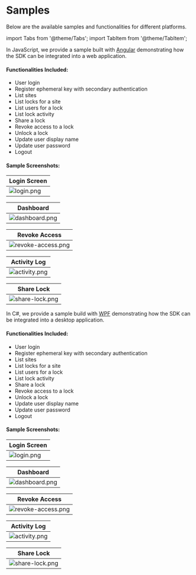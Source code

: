 # Samples

Below are the available samples and functionalities for different platforms.

import Tabs from '@theme/Tabs';
import TabItem from '@theme/TabItem';

<Tabs>
<TabItem value="jvm" label="JVM">

</TabItem>
<TabItem value="android" label="Android">

</TabItem>
<TabItem value="swift" label="Swift">

</TabItem>
<TabItem value="js" label="JavaScript">

In JavaScript, we provide a sample built with [Angular](https://github.com/doordeck/doordeck-headless-sdk/tree/main/samples/angular) demonstrating how the SDK can be integrated into a web application.

#### Functionalities Included:
* User login
* Register ephemeral key with secondary authentication
* List sites
* List locks for a site
* List users for a lock
* List lock activity
* Share a lock
* Revoke access to a lock
* Unlock a lock
* Update user display name
* Update user password
* Logout

#### Sample Screenshots:
| Login Screen                                     |
|--------------------------------------------------|
| ![login.png](./assets/samples/angular/login.png) |

| Dashboard                                                |
|----------------------------------------------------------|
| ![dashboard.png](./assets/samples/angular/dashboard.png) |

| Revoke Access                                                    |
|------------------------------------------------------------------|
| ![revoke-access.png](./assets/samples/angular/revoke-access.png) |

| Activity Log                                           |
|--------------------------------------------------------|
| ![activity.png](./assets/samples/angular/activity.png) |

| Share Lock                                                 |
|------------------------------------------------------------|
| ![share-lock.png](./assets/samples/angular/share-lock.png) |

</TabItem>
<TabItem value="csharp" label="C#">

In C#, we provide a sample build with [WPF](https://github.com/doordeck/doordeck-headless-sdk/tree/main/samples/wpf) demonstrating how the SDK can be integrated into a desktop application.

#### Functionalities Included:
* User login
* Register ephemeral key with secondary authentication
* List sites
* List locks for a site
* List users for a lock
* List lock activity
* Share a lock
* Revoke access to a lock
* Unlock a lock
* Update user display name
* Update user password
* Logout

#### Sample Screenshots:
| Login Screen                                 |
|----------------------------------------------|
| ![login.png](./assets/samples/wpf/login.png) |

| Dashboard                                            |
|------------------------------------------------------|
| ![dashboard.png](./assets/samples/wpf/dashboard.png) |

| Revoke Access                                                |
|--------------------------------------------------------------|
| ![revoke-access.png](./assets/samples/wpf/revoke-access.png) |

| Activity Log                                       |
|----------------------------------------------------|
| ![activity.png](./assets/samples/wpf/activity.png) |

| Share Lock                                             |
|--------------------------------------------------------|
| ![share-lock.png](./assets/samples/wpf/share-lock.png) |

</TabItem>
<TabItem value="python" label="Python">

</TabItem>
</Tabs>
